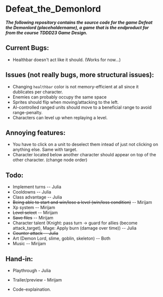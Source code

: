 # Defeat_the_Demonlord
***The following repository contains the source code for the game Defeat the Demonlord (placeholdername), a game that is the endproduct for from the course TDDD23 Game Design.***

## Current Bugs:
* Healthbar doesn't act like it should. (Works for now...)

## Issues (not really bugs, more structural issues):
* Changing `healthbar` color is not memory-efficient at all since it dublicates per character.
* Enemies can probably occupy the same space
* Sprites should flip when moving/attacking to the left.
* AI-controlled ranged units should move to a beneficial range to avoid range-penalty.
* Characters can level up when replaying a level.

## Annoying features:
* You have to click on a unit to deselect them intead of just not clicking on anything else. Same with target.
* Character located below another character should appear on top of the other character. (change node order)

## Todo:
* Implement turns -- Julia
* Cooldowns -- Julia
* Class advantage -- Julia
* <del>Being able to start and win/lose a level (win/loss condition)</del> -- Mirijam
* Xp system -- Mirijam
* <del>Level select</del> -- Mirijam
* <del>Save files</del> -- Mirijam
* Character talent (Knight: pass turn -> guard for allies (become attack_target), Mage: Apply burn (damage over time)) -- Julia
* <del>Counter attack -- Julia</del>
* Art (Demon Lord, slime, goblin, skeleton) -- Both
* Music -- Mirijam

## Hand-in:
* Playthrough - Julia
* Trailer/preview - Mirijam

* Code-explaination.
